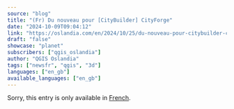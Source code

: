 ```yaml
---
source: "blog"
title: "(Fr) Du nouveau pour [CityBuilder] CityForge"
date: "2024-10-09T09:04:12"
link: "https://oslandia.com/en/2024/10/25/du-nouveau-pour-citybuilder-cityforge/"
draft: "false"
showcase: "planet"
subscribers: ["qgis_oslandia"]
author: "QGIS Oslandia"
tags: ["newsfr", "qgis", "3d"]
languages: ["en_gb"]
available_languages: ["en_gb"]
---
```


<p class="qtranxs-available-languages-message qtranxs-available-languages-message-en">Sorry, this entry is only available in <a class="qtranxs-available-language-link qtranxs-available-language-link-fr" href="https://oslandia.com/fr/tag/qgis-en/feed/atom/" title="Fr">French</a>.</p>
